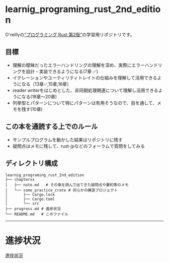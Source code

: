 # learnig_programing_rust_2nd_edition
O'reillyの[”プログラミング Rust 第2版”](https://www.oreilly.co.jp/books/9784873119786/)の学習用リポジトリです。

## 目標
- 理解の曖昧だったエラーハンドリングの理解を深め、実際にエラーハンドリングを設計・実装できるようになる(7章 ✅)
- イテレーションやユーティリティトレイトの仕組みを理解して活用できるようになる（13章✅,15章,16章）
- reader writerをはじめとした、非同期処理関連について理解し活用できるようになる(18章〜20章)
- 列挙型とパターンについて特にパターンは有用そうなので、目を通して、メモを残す(10章)

## この本を通読する上でのルール
- サンプルプログラムを動かした結果はリポジトリに残す
- 疑問点はメモに残して、rust-jpなどのフォーラムで質問をしてみる

## ディレクトリ構成
```
learnig_programing_rust_2nd_edition
├── chapterxx
│   ├── note.md   # その章を読んで出てきた疑問点や要約等のメモ
│   └── some_practice_crate # 何らかの練習プロジェクト
│       ├── Cargo.lock
│       ├── Cargo.toml
│       └── src
├── progress.md # 進捗状況
└── README.md   # このファイル
```


----------------------------------

# 進捗状況

[進捗状況](./progress.md)




